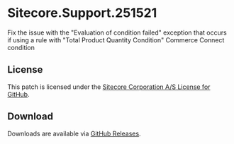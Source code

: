 # Sitecore.Support.251521
Fix the issue with the &quot;Evaluation of condition failed&quot; exception that occurs if using a rule with &quot;Total Product Quantity Condition&quot; Commerce Connect condition

## License  
This patch is licensed under the [Sitecore Corporation A/S License for GitHub](https://github.com/sitecoresupport/Sitecore.Support.251521/blob/master/LICENSE).  

## Download  
Downloads are available via [GitHub Releases](https://github.com/sitecoresupport/Sitecore.Support.251521/releases).  

